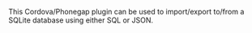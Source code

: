 
This Cordova/Phonegap plugin can be used to import/export to/from a SQLite database using either SQL or JSON.
